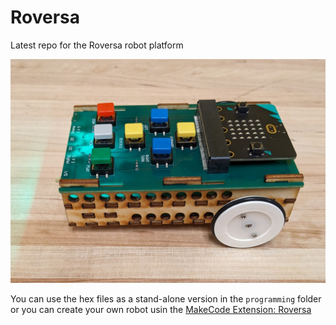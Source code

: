 # Roversa

Latest repo for the Roversa robot platform

![Roversa v 2.1.1](https://github.com/eb8ga/roversa2/blob/main/github/pics/sideView.jpg?raw=true)

You can use the hex files as a stand-alone version in the `programming` folder or you can create your own robot usin the [MakeCode Extension: Roversa](https://makecode.microbit.org/pkg/eb8ga/pxt-roversa-2)
